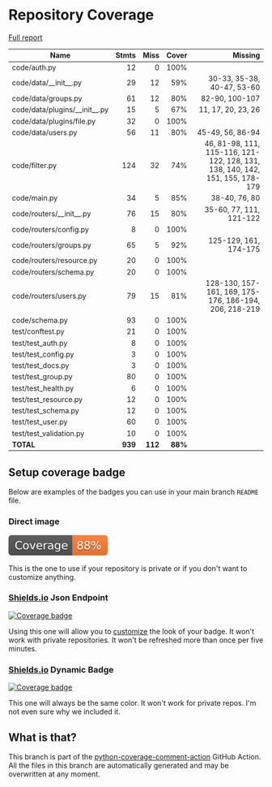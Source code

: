 # Repository Coverage

[Full report](https://htmlpreview.github.io/?https://github.com/HarryKodden/scim/blob/python-coverage-comment-action-data/htmlcov/index.html)

| Name                              |    Stmts |     Miss |   Cover |   Missing |
|---------------------------------- | -------: | -------: | ------: | --------: |
| code/auth.py                      |       12 |        0 |    100% |           |
| code/data/\_\_init\_\_.py         |       29 |       12 |     59% |30-33, 35-38, 40-47, 53-60 |
| code/data/groups.py               |       61 |       12 |     80% |82-90, 100-107 |
| code/data/plugins/\_\_init\_\_.py |       15 |        5 |     67% |11, 17, 20, 23, 26 |
| code/data/plugins/file.py         |       32 |        0 |    100% |           |
| code/data/users.py                |       56 |       11 |     80% |45-49, 56, 86-94 |
| code/filter.py                    |      124 |       32 |     74% |46, 81-98, 111, 115-116, 121-122, 128, 131, 138, 140, 142, 151, 155, 178-179 |
| code/main.py                      |       34 |        5 |     85% |38-40, 76, 80 |
| code/routers/\_\_init\_\_.py      |       76 |       15 |     80% |35-60, 77, 111, 121-122 |
| code/routers/config.py            |        8 |        0 |    100% |           |
| code/routers/groups.py            |       65 |        5 |     92% |125-129, 161, 174-175 |
| code/routers/resource.py          |       20 |        0 |    100% |           |
| code/routers/schema.py            |       20 |        0 |    100% |           |
| code/routers/users.py             |       79 |       15 |     81% |128-130, 157-161, 169, 175-176, 186-194, 206, 218-219 |
| code/schema.py                    |       93 |        0 |    100% |           |
| test/conftest.py                  |       21 |        0 |    100% |           |
| test/test\_auth.py                |        8 |        0 |    100% |           |
| test/test\_config.py              |        3 |        0 |    100% |           |
| test/test\_docs.py                |        3 |        0 |    100% |           |
| test/test\_group.py               |       80 |        0 |    100% |           |
| test/test\_health.py              |        6 |        0 |    100% |           |
| test/test\_resource.py            |       12 |        0 |    100% |           |
| test/test\_schema.py              |       12 |        0 |    100% |           |
| test/test\_user.py                |       60 |        0 |    100% |           |
| test/test\_validation.py          |       10 |        0 |    100% |           |
|                         **TOTAL** |  **939** |  **112** | **88%** |           |


## Setup coverage badge

Below are examples of the badges you can use in your main branch `README` file.

### Direct image

[![Coverage badge](https://raw.githubusercontent.com/HarryKodden/scim/python-coverage-comment-action-data/badge.svg)](https://htmlpreview.github.io/?https://github.com/HarryKodden/scim/blob/python-coverage-comment-action-data/htmlcov/index.html)

This is the one to use if your repository is private or if you don't want to customize anything.

### [Shields.io](https://shields.io) Json Endpoint

[![Coverage badge](https://img.shields.io/endpoint?url=https://raw.githubusercontent.com/HarryKodden/scim/python-coverage-comment-action-data/endpoint.json)](https://htmlpreview.github.io/?https://github.com/HarryKodden/scim/blob/python-coverage-comment-action-data/htmlcov/index.html)

Using this one will allow you to [customize](https://shields.io/endpoint) the look of your badge.
It won't work with private repositories. It won't be refreshed more than once per five minutes.

### [Shields.io](https://shields.io) Dynamic Badge

[![Coverage badge](https://img.shields.io/badge/dynamic/json?color=brightgreen&label=coverage&query=%24.message&url=https%3A%2F%2Fraw.githubusercontent.com%2FHarryKodden%2Fscim%2Fpython-coverage-comment-action-data%2Fendpoint.json)](https://htmlpreview.github.io/?https://github.com/HarryKodden/scim/blob/python-coverage-comment-action-data/htmlcov/index.html)

This one will always be the same color. It won't work for private repos. I'm not even sure why we included it.

## What is that?

This branch is part of the
[python-coverage-comment-action](https://github.com/marketplace/actions/python-coverage-comment)
GitHub Action. All the files in this branch are automatically generated and may be
overwritten at any moment.